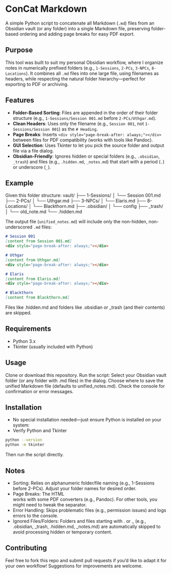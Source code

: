 # ConCat Markdown

A simple Python script to concatenate all Markdown (`.md`) files from an Obsidian vault (or any folder) into a single Markdown file, preserving folder-based ordering and adding page breaks for easy PDF export.

## Purpose

This tool was built to suit my personal Obsidian workflow, where I organize notes in numerically prefixed folders (e.g., `1-Sessions`, `2-PCs`, `3-NPCs`, `8-Locations`). It combines all `.md` files into one large file, using filenames as headers, while respecting the natural folder hierarchy—perfect for exporting to PDF or archiving.

## Features

- **Folder-Based Sorting**: Files are appended in the order of their folder structure (e.g., `1-Sessions/Session 001.md` before `2-PCs/Uthgar.md`).
- **Clean Headers**: Uses only the filename (e.g., `Session 001`, not `1-Sessions/Session 001`) as the `# Heading`.
- **Page Breaks**: Inserts `<div style="page-break-after: always;"></div>` between files for PDF compatibility (works with tools like Pandoc).
- **GUI Selection**: Uses Tkinter to let you pick the source folder and output file via a file dialog.
- **Obsidian-Friendly**: Ignores hidden or special folders (e.g., `.obsidian`, `_trash`) and files (e.g., `.hidden.md`, `_notes.md`) that start with a period (`.`) or underscore (`_`).

## Example

Given this folder structure:
vault/
├── 1-Sessions/
│   └── Session 001.md
├── 2-PCs/
│   └── Uthgar.md
├── 3-NPCs/
│   └── Elaris.md
├── 8-Locations/
│   └── Blackthorn.md
├── .obsidian/
│   └── config
├── _trash/
│   └── old_note.md
└── .hidden.md

The output file (`unified_notes.md`) will include only the non-hidden, non-underscored `.md` files:

```markdown
# Session 001
[content from Session 001.md]
<div style="page-break-after: always;"></div>

# Uthgar
[content from Uthgar.md]
<div style="page-break-after: always;"></div>

# Elaris
[content from Elaris.md]
<div style="page-break-after: always;"></div>

# Blackthorn
[content from Blackthorn.md]
```

Files like .hidden.md and folders like .obsidian or _trash (and their contents) are skipped.

## Requirements

- Python 3.x
- Tkinter (usually included with Python)

## Usage

Clone or download this repository.
Run the script:
Select your Obsidian vault folder (or any folder with .md files) in the dialog.
Choose where to save the unified Markdown file (defaults to unified_notes.md).
Check the console for confirmation or error messages.

## Installation

- No special installation needed—just ensure Python is installed on your system:
- Verify Python and Tkinter

```bash
python --version
python -m tkinter
```

Then run the script directly.

## Notes

- Sorting: Relies on alphanumeric folder/file naming (e.g., 1-Sessions before 2-PCs). Adjust your folder names for desired order.
- Page Breaks: The HTML <div> works with some PDF converters (e.g., Pandoc). For other tools, you might need to tweak the separator.
- Error Handling: Skips problematic files (e.g., permission issues) and logs errors to the console.
- Ignored Files/Folders: Folders and files starting with . or _ (e.g., .obsidian, _trash, .hidden.md, _notes.md) are automatically skipped to avoid processing hidden or temporary content.

## Contributing

Feel free to fork this repo and submit pull requests if you’d like to adapt it for your own workflow! Suggestions for improvements are welcome.
